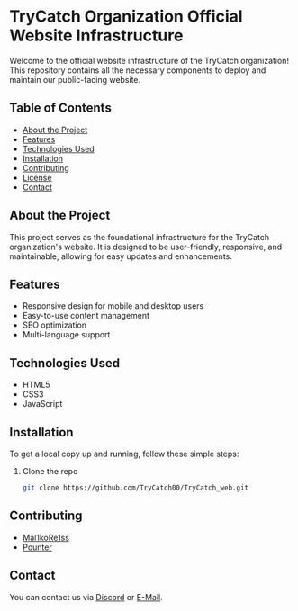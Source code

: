 # TryCatch Organization Official Website Infrastructure

Welcome to the official website infrastructure of the TryCatch organization! This repository contains all the necessary components to deploy and maintain our public-facing website.

## Table of Contents

- [About the Project](#about-the-project)
- [Features](#features)
- [Technologies Used](#technologies-used)
- [Installation](#installation)
- [Contributing](#contributing)
- [License](#license)
- [Contact](#contact)

## About the Project

This project serves as the foundational infrastructure for the TryCatch organization's website. It is designed to be user-friendly, responsive, and maintainable, allowing for easy updates and enhancements.

## Features

- Responsive design for mobile and desktop users
- Easy-to-use content management
- SEO optimization
- Multi-language support

## Technologies Used

- HTML5
- CSS3
- JavaScript

## Installation

To get a local copy up and running, follow these simple steps:

1. Clone the repo
   ```bash
   git clone https://github.com/TryCatch00/TryCatch_web.git
   ```


## Contributing

- [Mal1koRe1ss](https://github.com/Mal1koRe1ss)
- [Pounter](https://github.com/p0unter)

## Contact

You can contact us via [Discord](https://discord.gg/trycatch) or [E-Mail](mailto:trycatchcommunity@gmail.com).
